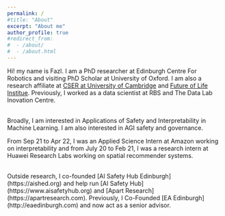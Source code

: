 ```yaml
---
permalink: /
#title: "About"
excerpt: "About me"
author_profile: true
#redirect_from:
#  - /about/
#  - /about.html
---
```


Hi! my name is Fazl. I am a PhD researcher at Edinburgh Centre For Robotics and visiting PhD Scholar at University of Oxford. I am also a research affiliate at [CSER at University of Cambridge](https://www.cser.ac.uk/team/fazl-barez/) and [Future of Life Institue](https://futureoflife.org/person/fazl-barez/). Previously, I worked as a data scientist at RBS and The Data Lab Inovation Centre.

<br />
Broadly, I am interested in Applications of Safety and Interpretability in Machine Learning. I am also interested in AGI safety and governance. 

From Sep 21 to Apr 22, I was an Applied Science Intern at Amazon working on interpretability and from July 20 to Feb 21, I was a research intern at Huawei Research Labs working on spatial recommender systems.

<br/> 
Outside research, I co-founded [AI Safety Hub Edinburgh](https://aished.org) and help run [AI Safety Hub](https://www.aisafetyhub.org) and [Apart Research](https://apartresearch.com). Previously, I Co-Founded [EA Edinburgh](http://eaedinburgh.com) and now act as a senior advisor. 
